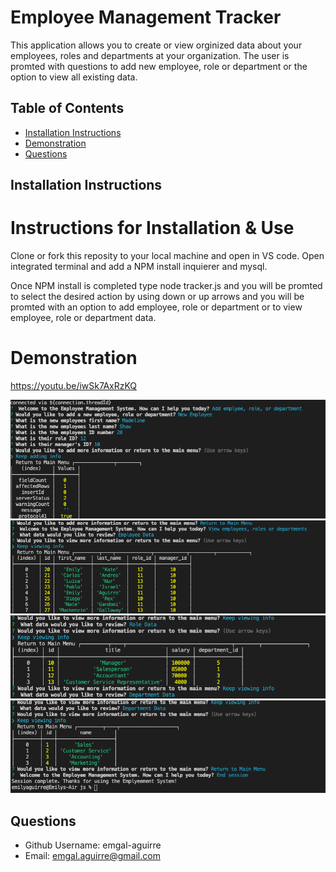 # Employee Management Tracker
This application allows you to create or view orginized data about your employees, roles and departments at your organization.
The user is promted with questions to add new employee, role or department or the option to view all existing data. 

 ## Table of Contents 
 * [Installation Instructions](#Installation-Instructions)  
 * [Demonstration](#Demonstration)
 * [Questions](#Questions) 
 

 
 ## Installation Instructions 
# Instructions for Installation & Use
Clone or fork this reposity to your local machine and open in VS code.
Open integrated terminal and add a NPM install inquierer and mysql. 

Once NPM install is completed type node tracker.js and you will be promted to select the desired action by using down or up arrows and you will be promted with an option to add employee, role or department or to view employee, role or department data. 



# Demonstration
https://youtu.be/iwSk7AxRzKQ

 ![ ](Assets/Screen%20Shot%201.png)
 ![ ](Assets/Screen%20Shot%202.png)
 ![ ](Assets/Screen%20Shot%203.png)
 ![ ](Assets/Screen%20Shot%204.png)



 ## Questions  
 * Github Username: emgal-aguirre 
 * Email: emgal.aguirre@gmail.com 
 
